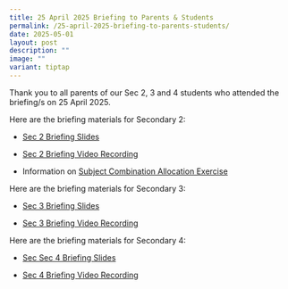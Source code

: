 ```yaml
---
title: 25 April 2025 Briefing to Parents & Students
permalink: /25-april-2025-briefing-to-parents-students/
date: 2025-05-01
layout: post
description: ""
image: ""
variant: tiptap
---
```

<p>Thank you to all parents of our Sec 2, 3 and 4 students who attended the
briefing/s on 25 April 2025.</p>
<p>Here are the briefing materials for Secondary 2:</p>
<ul data-tight="true" class="tight">
<li>
<p><a href="/files/5 Sec 1 Letter to Parents/Sec_2_Briefing_to_Students_and_Parents_2025_Website_R.pdf" rel="noopener nofollow" target="_blank">Sec 2 Briefing Slides</a>
</p>
</li>
<li>
<p><a href="https://youtu.be/ucRKUpKadHM" rel="noopener nofollow" target="_blank">Sec 2 Briefing Video Recording</a>
</p>
</li>
<li>
<p>Information on <a href="https://www.evergreensec.moe.edu.sg/subject-allocation-exercise/" rel="noopener nofollow" target="_blank">Subject Combination Allocation Exercise</a>
</p>
</li>
</ul>
<p></p>
<p>Here are the briefing materials for Secondary 3:</p>
<ul data-tight="true" class="tight">
<li>
<p><a href="/files/5 Sec 1 Letter to Parents/Sec_3_Briefing_to_Studetns_and_Parents_2025_Website_R.pdf" rel="noopener nofollow" target="_blank">Sec 3 Briefing Slides</a>
</p>
</li>
<li>
<p><a href="https://youtu.be/FZAC1T61-To" rel="noopener nofollow" target="_blank">Sec 3 Briefing Video Recording</a>
</p>
</li>
</ul>
<p></p>
<p>Here are the briefing materials for Secondary 4:</p>
<ul data-tight="true" class="tight">
<li>
<p><a href="/files/5 Sec 1 Letter to Parents/Sec_4_Briefing_to_Students_and_Parents_2025_25042025_R.pdf" rel="noopener nofollow" target="_blank">Sec Sec 4 Briefing Slides</a>
</p>
</li>
<li>
<p><a href="https://youtu.be/3gIQab36fhU" rel="noopener nofollow" target="_blank">Sec 4 Briefing Video Recording</a>
</p>
</li>
</ul>
<p></p>